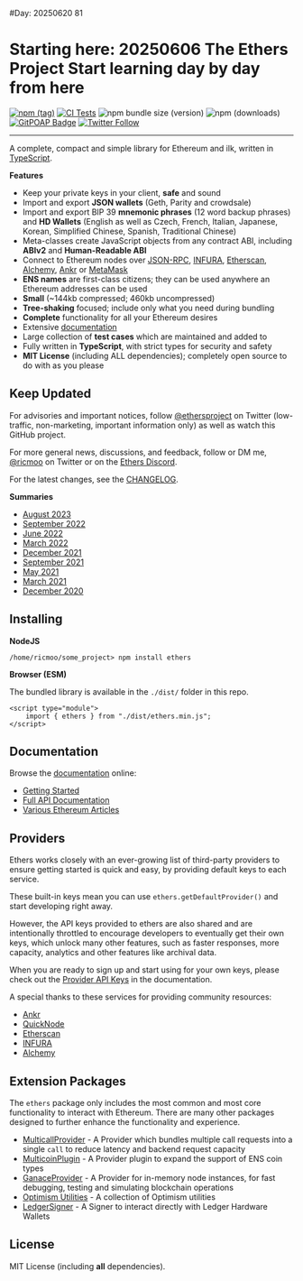 #Day: 20250620
81

Starting here: 20250606
The Ethers Project
Start learning day by day from here
==================

[![npm (tag)](https://img.shields.io/npm/v/ethers)](https://www.npmjs.com/package/ethers)
[![CI Tests](https://github.com/ethers-io/ethers.js/actions/workflows/test-ci.yml/badge.svg?branch=main)](https://github.com/ethers-io/ethers.js/actions/workflows/test-ci.yml)
![npm bundle size (version)](https://img.shields.io/bundlephobia/minzip/ethers)
![npm (downloads)](https://img.shields.io/npm/dm/ethers)
[![GitPOAP Badge](https://public-api.gitpoap.io/v1/repo/ethers-io/ethers.js/badge)](https://www.gitpoap.io/gh/ethers-io/ethers.js)
[![Twitter Follow](https://img.shields.io/twitter/follow/ricmoo?style=social)](https://twitter.com/ricmoo)

-----

A complete, compact and simple library for Ethereum and ilk, written
in [TypeScript](https://www.typescriptlang.org).

**Features**

- Keep your private keys in your client, **safe** and sound
- Import and export **JSON wallets** (Geth, Parity and crowdsale)
- Import and export BIP 39 **mnemonic phrases** (12 word backup phrases) and **HD Wallets** (English as well as Czech, French, Italian, Japanese, Korean, Simplified Chinese, Spanish, Traditional Chinese)
- Meta-classes create JavaScript objects from any contract ABI, including **ABIv2** and **Human-Readable ABI**
- Connect to Ethereum nodes over [JSON-RPC](https://github.com/ethereum/wiki/wiki/JSON-RPC), [INFURA](https://infura.io), [Etherscan](https://etherscan.io), [Alchemy](https://alchemyapi.io), [Ankr](https://ankr.com) or [MetaMask](https://metamask.io)
- **ENS names** are first-class citizens; they can be used anywhere an Ethereum addresses can be used
- **Small** (~144kb compressed; 460kb uncompressed)
- **Tree-shaking** focused; include only what you need during bundling
- **Complete** functionality for all your Ethereum desires
- Extensive [documentation](https://docs.ethers.org/v6/)
- Large collection of **test cases** which are maintained and added to
- Fully written in **TypeScript**, with strict types for security and safety
- **MIT License** (including ALL dependencies); completely open source to do with as you please


Keep Updated
------------

For advisories and important notices, follow [@ethersproject](https://twitter.com/ethersproject)
on Twitter (low-traffic, non-marketing, important information only) as well as watch this GitHub project.

For more general news, discussions, and feedback, follow or DM me,
[@ricmoo](https://twitter.com/ricmoo) on Twitter or on the
[Ethers Discord](https://discord.gg/qYtSscGYYc).


For the latest changes, see the
[CHANGELOG](https://github.com/ethers-io/ethers.js/blob/main/CHANGELOG.md).


**Summaries**

- [August 2023](https://blog.ricmoo.com/highlights-ethers-js-august-2023-fb68354c576c)
- [September 2022](https://blog.ricmoo.com/highlights-ethers-js-september-2022-d7bda0fc37ed)
- [June 2022](https://blog.ricmoo.com/highlights-ethers-js-june-2022-f5328932e35d)
- [March 2022](https://blog.ricmoo.com/highlights-ethers-js-march-2022-f511fe1e88a1)
- [December 2021](https://blog.ricmoo.com/highlights-ethers-js-december-2021-dc1adb779d1a)
- [September 2021](https://blog.ricmoo.com/highlights-ethers-js-september-2021-1bf7cb47d348)
- [May 2021](https://blog.ricmoo.com/highlights-ethers-js-may-2021-2826e858277d)
- [March 2021](https://blog.ricmoo.com/highlights-ethers-js-march-2021-173d3a545b8d)
- [December 2020](https://blog.ricmoo.com/highlights-ethers-js-december-2020-2e2db8bc800a)



Installing
----------

**NodeJS**

```
/home/ricmoo/some_project> npm install ethers
```

**Browser (ESM)**

The bundled library is available in the `./dist/` folder in this repo.

```
<script type="module">
    import { ethers } from "./dist/ethers.min.js";
</script>
```


Documentation
-------------

Browse the [documentation](https://docs.ethers.org) online:

- [Getting Started](https://docs.ethers.org/v6/getting-started/)
- [Full API Documentation](https://docs.ethers.org/v6/api/)
- [Various Ethereum Articles](https://blog.ricmoo.com/)



Providers
---------

Ethers works closely with an ever-growing list of third-party providers
to ensure getting started is quick and easy, by providing default keys
to each service.

These built-in keys mean you can use `ethers.getDefaultProvider()` and
start developing right away.

However, the API keys provided to ethers are also shared and are
intentionally throttled to encourage developers to eventually get
their own keys, which unlock many other features, such as faster
responses, more capacity, analytics and other features like archival
data.

When you are ready to sign up and start using for your own keys, please
check out the [Provider API Keys](https://docs.ethers.org/v5/api-keys/) in
the documentation.

A special thanks to these services for providing community resources:

- [Ankr](https://www.ankr.com/)
- [QuickNode](https://www.quicknode.com/)
- [Etherscan](https://etherscan.io/)
- [INFURA](https://infura.io/)
- [Alchemy](https://dashboard.alchemyapi.io/signup?referral=55a35117-028e-4b7c-9e47-e275ad0acc6d)


Extension Packages
------------------

The `ethers` package only includes the most common and most core
functionality to interact with Ethereum. There are many other
packages designed to further enhance the functionality and experience.

- [MulticallProvider](https://github.com/ethers-io/ext-provider-multicall) - A Provider which bundles multiple call requests into a single `call` to reduce latency and backend request capacity
- [MulticoinPlugin](https://github.com/ethers-io/ext-provider-plugin-multicoin) - A Provider plugin to expand the support of ENS coin types
- [GanaceProvider](https://github.com/ethers-io/ext-provider-ganache) - A Provider for in-memory node instances, for fast debugging, testing and simulating blockchain operations
- [Optimism Utilities](https://github.com/ethers-io/ext-utils-optimism) - A collection of Optimism utilities
- [LedgerSigner](https://github.com/ethers-io/ext-signer-ledger) - A Signer to interact directly with Ledger Hardware Wallets


License
-------

MIT License (including **all** dependencies).

